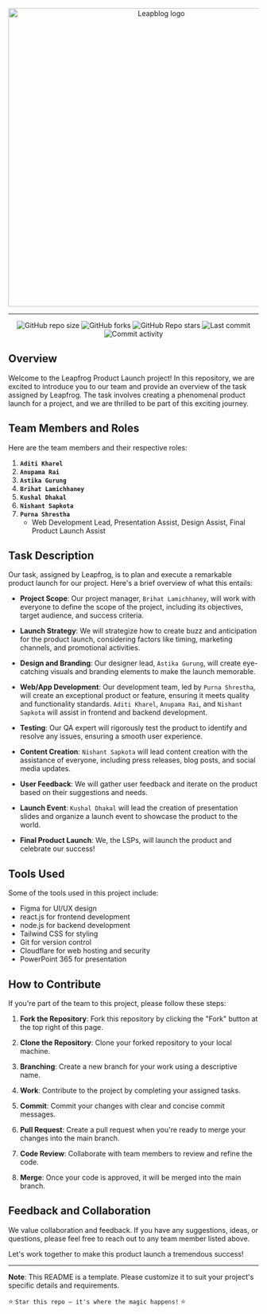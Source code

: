 
<div align="center">
  <img src="https://cdn.snishant.com.np/r/leapblog.png" alt="Leapblog logo" width="600">
</div>

---

<div align="center">
  <img
    alt="GitHub repo size"
    src="https://img.shields.io/github/repo-size/purnasth/leapfrog-product-launch?color=FFB001&logo=github&style=for-the-badge&logoColor=00CB5B"
  />
  <img
    alt="GitHub forks"
    src="https://img.shields.io/github/forks/purnasth/leapfrog-product-launch?color=FFB001&logo=github&style=for-the-badge&logoColor=00CB5B"
  />
  <img
    alt="GitHub Repo stars"
    src="https://img.shields.io/github/stars/purnasth/leapfrog-product-launch?color=FFB001&logo=github&style=for-the-badge&logoColor=00CB5B"
  />
  <img
    alt="Last commit"
    src="https://img.shields.io/github/last-commit/purnasth/leapfrog-product-launch?color=FFB001&logo=git&logoColor=00CB5B&style=for-the-badge"
  />
  <img
    alt="Commit activity"
    src="https://img.shields.io/github/commit-activity/m/purnasth/leapfrog-product-launch?color=FFB001&logo=git&logoColor=00CB5B&style=for-the-badge"
  />
</div>

## Overview

Welcome to the Leapfrog Product Launch project! In this repository, we are excited to introduce you to our team and provide an overview of the task assigned by Leapfrog. The task involves creating a phenomenal product launch for a project, and we are thrilled to be part of this exciting journey.

## Team Members and Roles

Here are the team members and their respective roles:

1. **`Aditi Kharel`**
2. **`Anupama Rai`**
3. **`Astika Gurung`**
4. **`Brihat Lamichhaney`**
5. **`Kushal Dhakal`**
6. **`Nishant Sapkota`**
7. **`Purna Shrestha`**
   - Web Development Lead, Presentation Assist, Design Assist, Final Product Launch Assist

## Task Description

Our task, assigned by Leapfrog, is to plan and execute a remarkable product launch for our project. Here's a brief overview of what this entails:

- **Project Scope**: Our project manager, `Brihat Lamichhaney`, will work with everyone to define the scope of the project, including its objectives, target audience, and success criteria.

- **Launch Strategy**: We will strategize how to create buzz and anticipation for the product launch, considering factors like timing, marketing channels, and promotional activities.

- **Design and Branding**: Our designer lead, `Astika Gurung`, will create eye-catching visuals and branding elements to make the launch memorable.

- **Web/App Development**: Our development team, led by `Purna Shrestha`, will create an exceptional product or feature, ensuring it meets quality and functionality standards. `Aditi Kharel`, `Anupama Rai`, and `Nishant Sapkota` will assist in frontend and backend development.

- **Testing**: Our QA expert will rigorously test the product to identify and resolve any issues, ensuring a smooth user experience.

- **Content Creation**: `Nishant Sapkota` will lead content creation with the assistance of everyone, including press releases, blog posts, and social media updates.

- **User Feedback**: We will gather user feedback and iterate on the product based on their suggestions and needs.

- **Launch Event**: `Kushal Dhakal` will lead the creation of presentation slides and organize a launch event to showcase the product to the world.

- **Final Product Launch**: We, the LSPs, will launch the product and celebrate our success!

## Tools Used

Some of the tools used in this project include:

- Figma for UI/UX design
- react.js for frontend development
- node.js for backend development
- Tailwind CSS for styling
- Git for version control
- Cloudflare for web hosting and security
- PowerPoint 365 for presentation

## How to Contribute

If you're part of the team to this project, please follow these steps:

1. **Fork the Repository**: Fork this repository by clicking the "Fork" button at the top right of this page.

2. **Clone the Repository**: Clone your forked repository to your local machine.

3. **Branching**: Create a new branch for your work using a descriptive name.

4. **Work**: Contribute to the project by completing your assigned tasks.

5. **Commit**: Commit your changes with clear and concise commit messages.

6. **Pull Request**: Create a pull request when you're ready to merge your changes into the main branch.

7. **Code Review**: Collaborate with team members to review and refine the code.

8. **Merge**: Once your code is approved, it will be merged into the main branch.

## Feedback and Collaboration

We value collaboration and feedback. If you have any suggestions, ideas, or questions, please feel free to reach out to any team member listed above.

Let's work together to make this product launch a tremendous success!

---

**Note**: This README is a template. Please customize it to suit your project's specific details and requirements.

⭐ `Star this repo – it's where the magic happens!` ⭐
